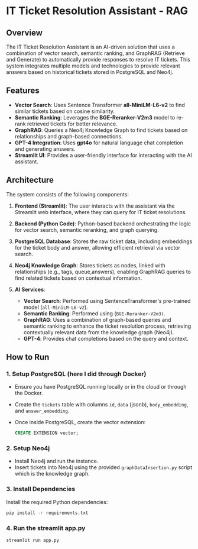 # IT Ticket Resolution Assistant - RAG 

## Overview
The IT Ticket Resolution Assistant is an AI-driven solution that uses a combination of vector search, semantic ranking, and GraphRAG (Retrieve and Generate) to automatically provide responses to resolve IT tickets. This system integrates multiple models and technologies to provide relevant answers based on historical tickets stored in PostgreSQL and Neo4j.

## Features
- **Vector Search**: Uses Sentence Transformer **all-MiniLM-L6-v2** to find similar tickets based on cosine similarity.
- **Semantic Ranking**: Leverages the **BGE-Reranker-V2m3** model to re-rank retrieved tickets for better relevance.
- **GraphRAG**: Queries a Neo4j Knowledge Graph to find tickets based on relationships and graph-based connections.
- **GPT-4 Integration**: Uses **gpt4o** for natural language chat completion and generating answers.
- **Streamlit UI**: Provides a user-friendly interface for interacting with the AI assistant.

## Architecture

The system consists of the following components:

1. **Frontend (Streamlit)**: The user interacts with the assistant via the Streamlit web interface, where they can query for IT ticket resolutions.
   
2. **Backend (Python Code)**: Python-based backend orchestrating the logic for vector search, semantic reranking, and graph querying.

3. **PostgreSQL Database**: Stores the raw ticket data, including embeddings for the ticket body and answer, allowing efficient retrieval via vector search.

4. **Neo4j Knowledge Graph**: Stores tickets as nodes, linked with relationships (e.g., tags, queue,answers), enabling GraphRAG queries to find related tickets based on contextual information.

5. **AI Services**: 
   - **Vector Search**: Performed using SentenceTransformer's pre-trained model (`all-MiniLM-L6-v2`).
   - **Semantic Ranking**: Performed using (`BGE-Reranker-V2m3)`.
   - **GraphRAG**: Uses a combination of graph-based queries and semantic ranking to enhance the ticket resolution process, retrieving contextually relevant data from the knowledge graph (Neo4j).
   - **GPT-4**: Provides chat completions based on the query and context.

## How to Run

### 1. Setup PostgreSQL (here I did through Docker)
- Ensure you have PostgreSQL running locally or in the cloud or through the Docker.
- Create the `tickets` table with columns `id`, `data` (jsonb), `body_embedding`, and `answer_embedding`.
  
- Once inside PostgreSQL, create the vector extension:
    ```sql
    CREATE EXTENSION vector;
    ```

### 2. Setup Neo4j
- Install Neo4j and run the instance.
- Insert tickets into Neo4j using the provided `graphDataInsertion.py` script which is the knowledge graph.

### 3. Install Dependencies
Install the required Python dependencies:

```bash
pip install -r requirements.txt
```

### 4. Run the streamlit app.py

```bash
streamlit run app.py

